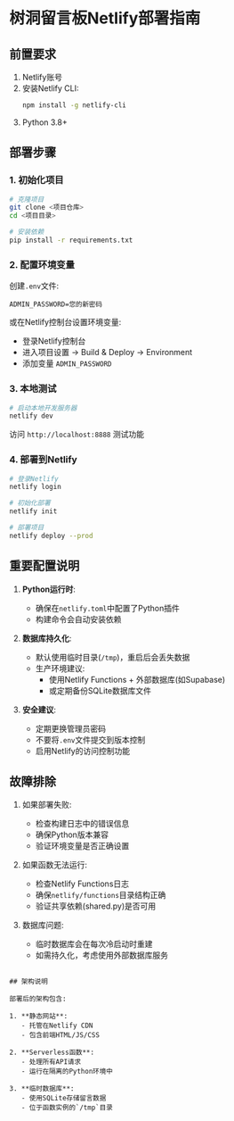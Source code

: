 # 树洞留言板Netlify部署指南

## 前置要求

1. Netlify账号
2. 安装Netlify CLI:
   ```bash
   npm install -g netlify-cli
   ```
3. Python 3.8+

## 部署步骤

### 1. 初始化项目

```bash
# 克隆项目
git clone <项目仓库>
cd <项目目录>

# 安装依赖
pip install -r requirements.txt
```

### 2. 配置环境变量

创建`.env`文件:
```
ADMIN_PASSWORD=您的新密码
```

或在Netlify控制台设置环境变量:
- 登录Netlify控制台
- 进入项目设置 → Build & Deploy → Environment
- 添加变量 `ADMIN_PASSWORD`

### 3. 本地测试

```bash
# 启动本地开发服务器
netlify dev
```

访问 `http://localhost:8888` 测试功能

### 4. 部署到Netlify

```bash
# 登录Netlify
netlify login

# 初始化部署
netlify init

# 部署项目
netlify deploy --prod
```

## 重要配置说明

1. **Python运行时**:
   - 确保在`netlify.toml`中配置了Python插件
   - 构建命令会自动安装依赖

2. **数据库持久化**:
   - 默认使用临时目录(`/tmp`)，重启后会丢失数据
   - 生产环境建议:
     - 使用Netlify Functions + 外部数据库(如Supabase)
     - 或定期备份SQLite数据库文件

3. **安全建议**:
   - 定期更换管理员密码
   - 不要将`.env`文件提交到版本控制
   - 启用Netlify的访问控制功能

## 故障排除

1. 如果部署失败:
   - 检查构建日志中的错误信息
   - 确保Python版本兼容
   - 验证环境变量是否正确设置

2. 如果函数无法运行:
   - 检查Netlify Functions日志
   - 确保`netlify/functions`目录结构正确
   - 验证共享依赖(shared.py)是否可用

3. 数据库问题:
   - 临时数据库会在每次冷启动时重建
   - 如需持久化，考虑使用外部数据库服务
```

## 架构说明

部署后的架构包含:

1. **静态网站**:
   - 托管在Netlify CDN
   - 包含前端HTML/JS/CSS

2. **Serverless函数**:
   - 处理所有API请求
   - 运行在隔离的Python环境中

3. **临时数据库**:
   - 使用SQLite存储留言数据
   - 位于函数实例的`/tmp`目录